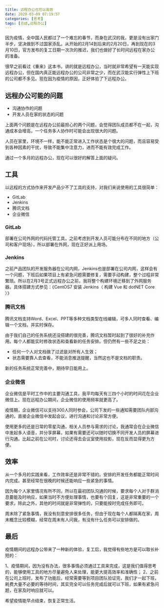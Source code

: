 ```yaml
---
title: 远程办公也可以高效
date: 2020-03-09 07:19:57
categories: [思考]
tags: [总结,远程办公]
---
```


因为疫情，全中国人民都过了一个难忘的春节，而身在武汉的我，更是没有出家门半步，坚决做到不过国家添乱。从开始的2月14到后来的2月20日，再到现在的3月10日，官方发布的复工日期一次次的推迟，我们也做好了长时间远程在家办公的准备。

<!--more-->

很早之前看过《重来》这本书，讲的就是远程办公，当时就非常希望有一天能实现远程办公，但在国内真正能远程办公的公司非常之少，而在武汉能实行弹性上下班的公司都不多见。现在因为疫情的原因，正好体验了下远程办公。

## 远程办公可能的问题

* 沟通协作的问题
* 开发人员在家的状态的问题

上面两个问题是在远程办公前最担心的两个问题，会觉得团队成员都不在一起，沟通成本会增高，一个任务多人协作时可能会出现很大的问题。

人员在家里，环境不一样，能不能正常进入工作状态是个很大的问题，而且容易受到各种因素的干扰，导致不能集中注意力，进而不能有效完成工作。

通过一个多月的远程办公，现在可以很好的解答上面的疑问。

## 工具

以远程的方式协作来开发产品少不了工具的支持，对我们来说使用的工具很简单：

* GitLab
* Jenkins
* 腾讯文档
* 企业微信

### GitLab

部署在公司外网的代码托管工具，之前考虑到开发人员可能分布在不同的地方（公司和客户现场），所以部署在外网，现在正好派上用场。

### Jenkins

之前产品团队的开发服务器在公司内网，Jenkins也是部署在公司内网，这样会有一个问题，下班后如果项目上有紧急问题需要修复，需要手动构建，整个过程非常繁琐。所以在2月3号正式远程办公之前，我将整个构建环境迁移到了外网服务器。具体搭建方式参见：《CentOS7 安装 Jenkins（ 构建 Vue 和 dotNET Core ）》

### 腾讯文档

腾讯文档支持Word、Excel、PPT等多种文档类型在线编辑，可多人同时查看、编辑一个文档，并实时保存。

由于我们自己的任务系统还没搭建的很完善，腾讯文档暂时起到了很好的补充作用。每个人都能实时修改状态和查看新的任务安排。但仍然有一些不足之处：

* 任何一个人对文档做了过滤是对所有人生效；
* 状态需要靠人去查看，不能消息推送提醒，当然这也不是文档的职责。

新的任务系统正常完善中，期待早日能用上。

### 企业微信

企业微信是平时工作中的主要沟通工具，我平均每天有三四个小时的时间花在企业微信上。现在远程办公期间，企业微信的使用频率就更高了。

疫情期，企业微信可以支持300人同时参会，公司下发的一些通知需要团队内部沟通的，直接企业微信中发起会议，进行沟通和讨论非常方便。

使用更多的还是日常的零星沟通，相关人员参与需求的讨论，我通常会在企业微信中发起多人语音，并分享屏幕，如果有需要还可以随时切换不同开发人员的屏幕进行沟通。比起之前在公司时，讨论还得去会议室使用投影，现在反而显得更为方便。

## 效率

从一个多月的实践来看，工作效率还是非常不错的。安排的开发任务都能正常时间内完成。甚至经常在很晚的时候还能响应一些紧急的事情。

因为每个人家里情况有所不同，所以在最初团队沟通的时候，要求每个人对于群消息要能及时响应，如果当时不方便处理事情，也要有个回复，这是非常重要的一个要求，除此之外，其他的时间就是非常弹性的，只要能按时完成任务即可。

周末除了紧急事情，我没有刻意安排很多任务，但由于现在每个人都隔离在家，周末概念比较模糊，经常在周末有人问我，有没有什么任务可以安排做的。


## 最后

疫情期间的远程办公带来了一种新的体验，复工后，我觉得有些地方是可以取长补短的：

1、疫情期间，因为没有办法，很多事情必须通过工具来完成，这是我们值得思考的，能够使用工具的地方尽量避免人来处理，能更大提高效率和准确性；
2、之前在公司上班时，发布了功能后，经常需要等到项目团队验证完，我们才一起下班，耗费大量不必要的等待时间，其实完全可以任务完成后就可以下班，如果有紧急问题，在家及时响应就可以。

希望疫情能早点结束，恢复正常生活。

